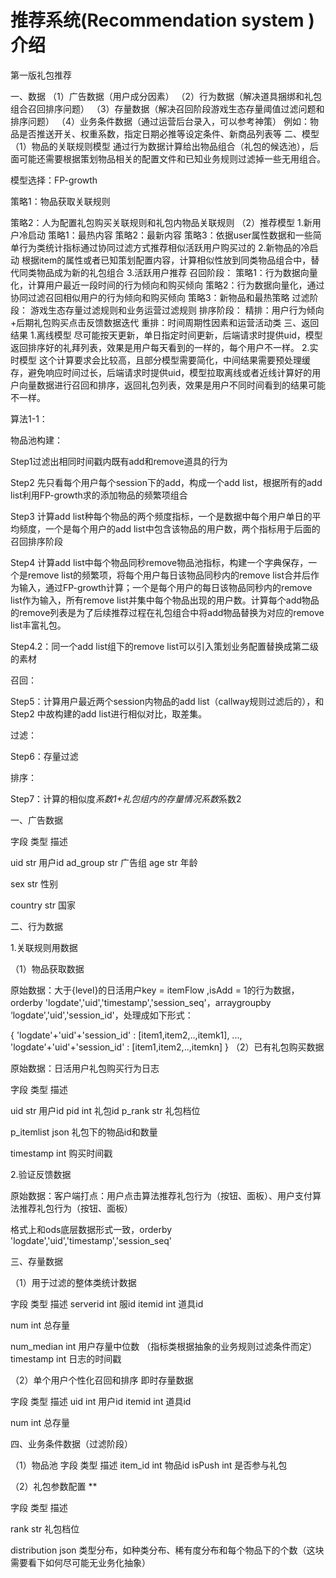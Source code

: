 # 推荐系统(Recommendation system )介绍

第一版礼包推荐

一、数据
（1）广告数据（用户成分因素）
（2）行为数据（解决道具捆绑和礼包组合召回排序问题）
（3）存量数据（解决召回阶段游戏生态存量阈值过滤问题和排序问题）
（4）业务条件数据（通过运营后台录入，可以参考神策）
例如：物品是否推送开关、权重系数，指定日期必推等设定条件、新商品列表等
二、模型
（1）物品的关联规则模型
通过行为数据计算给出物品组合（礼包的候选池），后面可能还需要根据策划物品相关的配置文件和已知业务规则过滤掉一些无用组合。

模型选择：FP-growth

策略1：物品获取关联规则

策略2：人为配置礼包购买关联规则和礼包内物品关联规则
（2）推荐模型
1.新用户冷启动
策略1：最热内容
策略2：最新内容
策略3：依据user属性数据和一些简单行为类统计指标通过协同过滤方式推荐相似活跃用户购买过的
2.新物品的冷启动
根据item的属性或者已知策划配置内容，计算相似性放到同类物品组合中，替代同类物品成为新的礼包组合
3.活跃用户推荐
召回阶段：
策略1：行为数据向量化，计算用户最近一段时间的行为倾向和购买倾向
策略2：行为数据向量化，通过协同过滤召回相似用户的行为倾向和购买倾向
策略3：新物品和最热策略
过滤阶段：
游戏生态存量过滤规则和业务运营过滤规则
排序阶段：
精排：用户行为倾向+后期礼包购买点击反馈数据迭代
重排：时间周期性因素和运营活动类
三、返回结果
1.离线模型
尽可能按天更新，单日指定时间更新，后端请求时提供uid，模型返回排序好的礼拜列表，效果是用户每天看到的一样的，每个用户不一样。
2.实时模型
这个计算要求会比较高，且部分模型需要简化，中间结果需要预处理缓存，避免响应时间过长，后端请求时提供uid，模型拉取离线或者近线计算好的用户向量数据进行召回和排序，返回礼包列表，效果是用户不同时间看到的结果可能不一样。


算法1-1：

物品池构建：

Step1过滤出相同时间戳内既有add和remove道具的行为

Step2 先只看每个用户每个session下的add，构成一个add list，根据所有的add list利用FP-growth求的添加物品的频繁项组合

Step3 计算add list种每个物品的两个频度指标，一个是数据中每个用户单日的平均频度，一个是每个用户的add list中包含该物品的用户数，两个指标用于后面的召回排序阶段

Step4 计算add list中每个物品同秒remove物品池指标，构建一个字典保存，一个是remove list的频繁项，将每个用户每日该物品同秒内的remove list合并后作为输入，通过FP-growth计算；一个是每个用户的每日该物品同秒内的remove list作为输入，所有remove list并集中每个物品出现的用户数。计算每个add物品的remove列表是为了后续推荐过程在礼包组合中将add物品替换为对应的remove list丰富礼包。

Step4.2：同一个add list组下的remove list可以引入策划业务配置替换成第二级的素材

召回：

Step5：计算用户最近两个session内物品的add list（callway规则过滤后的），和Step2 中故构建的add list进行相似对比，取差集。

过滤：

Step6：存量过滤

排序：

Step7：计算的相似度*系数1+礼包组内的存量情况系数*系数2


一、广告数据

字段             类型         描述

uid                str           用户id
ad_group          str            广告组
age           str            年龄

sex       str          性别

country    str            国家

二、行为数据

1.关联规则用数据

（1）物品获取数据

原始数据：大于{level}的日活用户key = itemFlow ,isAdd = 1的行为数据，orderby 'logdate','uid','timestamp','session_seq'，arraygroupby ‘logdate','uid','session_id'，处理成如下形式：

{ 'logdate'+'uid'+'session_id' : [item1,item2,..,itemk1], ..., 'logdate'+'uid'+'session_id' : [item1,item2,..,itemkn] }
（2）已有礼包购买数据

原始数据：日活用户礼包购买行为日志

字段             类型         描述

uid                str           用户id
pid                int            礼包id
p_rank           str            礼包档位

p_itemlist      json          礼包下的物品id和数量

timestamp     int            购买时间戳

2.验证反馈数据

原始数据：客户端打点：用户点击算法推荐礼包行为（按钮、面板）、用户支付算法推荐礼包行为（按钮、面板）

格式上和ods底层数据形式一致，orderby 'logdate','uid','timestamp','session_seq'

三、存量数据

（1）用于过滤的整体类统计数据

字段             类型         描述
serverid         int            服id
itemid           int            道具id

num              int           总存量

num_median       int       用户存量中位数  （指标类根据抽象的业务规则过滤条件而定）
timestamp    int           日志的时间戳

（2）单个用户个性化召回和排序 即时存量数据

字段             类型         描述
uid         int                  用户id
itemid           int            道具id

num              int           总存量

四、业务条件数据（过滤阶段）

（1）物品池
字段             类型         描述
item_id         int            物品id
isPush           int            是否参与礼包

（2）礼包参数配置  **

字段             类型         描述

rank               str            礼包档位

distribution    json         类型分布，如种类分布、稀有度分布和每个物品下的个数（这块需要看下如何尽可能无业务化抽象）